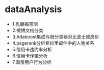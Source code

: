 # dataAnalysis
- 1.乳腺癌预测
- 2.微博文档分类
- 3.Adaboost集成与弱分类器对比波士顿房价
- 4.pagerank分析希拉里邮件中的人物关系
- 5.信用卡违约率分析
- 6.信用卡诈骗分析
- 7.淘宝用户行为分析

